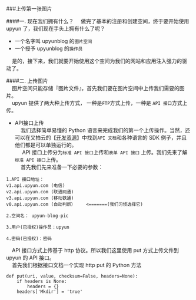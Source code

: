 ###上传第一张图片 

####一. 现在我们拥有什么？
&nbsp;&nbsp;&nbsp;&nbsp;做完了基本的注册和创建空间，终于要开始使用 upyun 了，我们现在手头上拥有什么了呢？    

+ 一个名字叫 upyunblog 的```图片空间```
+ 一个授予 upyunblog 的```操作员```    

&nbsp;&nbsp;&nbsp;&nbsp;是的，接下来，我们就要开始使用这个空间为我们的网站和应用注入强力的驱动了。

####二. 上传图片    
&nbsp;&nbsp;&nbsp;&nbsp;图片空间只能存储『图片文件』，首先我们要在图片空间中上传我们需要的图片。    
&nbsp;&nbsp;&nbsp;&nbsp;upyun 提供了两大种上传方式， 一种是```FTP```方式上传，一种是 ```API 接口```方式上传。    

+ API接口上传    
&nbsp;&nbsp;&nbsp;&nbsp;我们选择简单易懂的 Python 语言来完成我们的第一个上传操作。当然，还可以在又拍云的【[开发资源](http://wiki.upyun.com/index.php?title=%E5%BC%80%E5%8F%91%E8%B5%84%E6%BA%90)】中找到```API 文档```和各种语言的 SDK 例子，并且他们都是可以单独运行的。    
&nbsp;&nbsp;&nbsp;&nbsp; API 接口上传分为```标准 API 接口```上传和```表单 API 接口``` 上传。我们先来了解```标准 API 接口```上传。    
&nbsp;&nbsp;&nbsp;&nbsp;首先我们先来准备一下必要的参数：    

```
1.API 接口地址：
v1.api.upyun.com (电信)
v2.api.upyun.com (联通网通)
v3.api.upyun.com (移动铁通)
v0.api.upyun.com (自动判断）    <=======(我们习惯选择它)

2.空间名： upyun-blog-pic

3.用户(已授权)操作员：upyun

4.密码(已授权)：密码
```    

&nbsp;&nbsp;&nbsp;&nbsp;API 接口方式上传基于 http 协议。所以我们这里使用 put 方式上传文件到 upyun 的 API 接口。    
&nbsp;&nbsp;&nbsp;&nbsp;首先我们根据接口文档一个实现 http put 的 Python 方法    

```
def put(uri, value, checksum=False, headers=None):
    if headers is None:
        headers = {}
    headers['Mkdir'] = 'true'
    

```
